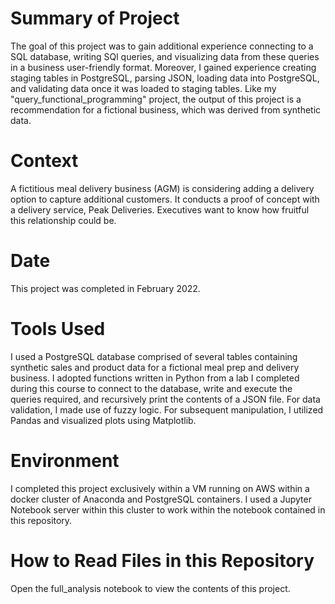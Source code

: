 # Summary of Project

The goal of this project was to gain additional experience connecting to a SQL database, writing SQl queries, and visualizing data from these queries in a business user-friendly format. Moreover, I gained experience creating staging tables in PostgreSQL, parsing JSON, loading data into PostgreSQL, and validating data once it was loaded to staging tables. Like my "query_functional_programming" project, the output of this project is a recommendation for a fictional business, which was derived from synthetic data.

# Context

A fictitious meal delivery business (AGM) is considering adding a delivery option to capture additional customers. It conducts a proof of concept with a delivery service, Peak Deliveries. Executives want to know how fruitful this relationship could be.

# Date

This project was completed in February 2022.

# Tools Used

I used a PostgreSQL database comprised of several tables containing synthetic sales and product data for a fictional meal prep and delivery business. I adopted functions written in Python from a lab I completed during this course to connect to the database, write and execute the queries required, and recursively print the contents of a JSON file. For data validation, I made use of fuzzy logic. For subsequent manipulation, I utilized Pandas and visualized plots using Matplotlib.

# Environment

I completed this project exclusively within a VM running on AWS within a docker cluster of Anaconda and PostgreSQL containers. I used a Jupyter Notebook server within this cluster to work within the notebook contained in this repository.

# How to Read Files in this Repository

Open the full_analysis notebook to view the contents of this project.
